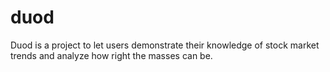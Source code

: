 # duod

Duod is a project to let users demonstrate their knowledge of stock market trends and analyze how right the masses can be.
